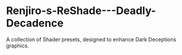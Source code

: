 # Renjiro-s-ReShade---Deadly-Decadence
A collection of Shader presets, designed to enhance Dark Deceptions graphics.
